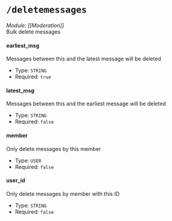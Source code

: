 # `/deletemessages`
*Module: [[Moderation]]*<br>
Bulk delete messages
#### earliest_msg
Messages between this and the latest message will be deleted
- Type: `STRING`
- Required: `true`
#### latest_msg
Messages between this and the earliest message will be deleted
- Type: `STRING`
- Required: `false`
#### member
Only delete messages by this member
- Type: `USER`
- Required: `false`
#### user_id
Only delete messages by member with this ID
- Type: `STRING`
- Required: `false`